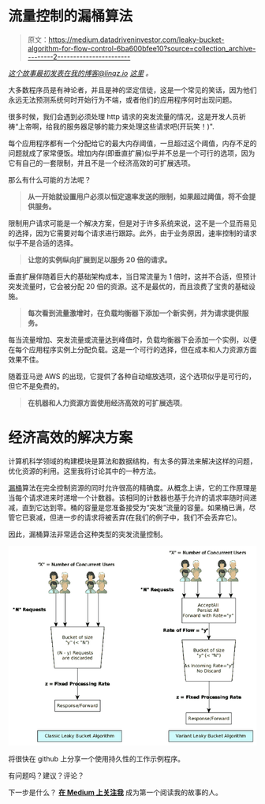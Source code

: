 # 流量控制的漏桶算法

> 原文：<https://medium.datadriveninvestor.com/leaky-bucket-algorithm-for-flow-control-6ba600bfee10?source=collection_archive---------2----------------------->

*这个故事最初发表在我的博客@linqz.io* [*这里*](https://www.linqz.io/2018/04/what-is-leaky-bucket-algorithm-for-flow-control.html) *。*

大多数程序员是有神论者，并且是神的坚定信徒，这是一个常见的笑话，因为他们永远无法预测系统何时开始行为不端，或者他们的应用程序何时出现问题。

很多时候，我们会遇到必须处理 http 请求的突发流量的情况，这是开发人员祈祷“上帝啊，给我的服务器足够的能力来处理这些请求吧(开玩笑！)".

每个应用程序都有一个分配给它的最大内存阈值，一旦超过这个阈值，内存不足的问题就成了家常便饭。增加内存(即垂直扩展)似乎并不总是一个可行的选项，因为它有自己的一套限制，并且不是一个经济高效的可扩展选项。

那么有什么可能的方法呢？

> **从一开始就设置用户必须以恒定速率发送的限制，如果超过阈值，将不会提供服务。**

限制用户请求可能是一个解决方案，但是对于许多系统来说，这不是一个显而易见的选择，因为它需要对每个请求进行跟踪。此外，由于业务原因，速率控制的请求似乎不是合适的选择。

> **让您的实例纵向扩展到足以服务 20 倍的请求。**

垂直扩展伴随着巨大的基础架构成本，当日常流量为 1 倍时，这并不合适，但预计突发流量时，它会被分配 20 倍的资源。这不是最优的，而且浪费了宝贵的基础设施。

> **每次看到流量激增时，在负载均衡器下添加一个新实例，并为请求提供服务。**

每当流量增加、突发流量或流量达到峰值时，负载均衡器下会添加一个实例，以便在每个应用程序实例上分配负载。这是一个可行的选择，但在成本和人力资源方面效果不佳。

随着亚马逊 AWS 的出现，它提供了各种自动缩放选项，这个选项似乎是可行的，但它不是免费的。

> **在机器和人力资源方面使用经济高效的可扩展选项**。

# 经济高效的解决方案

计算机科学领域的构建模块是算法和数据结构，有太多的算法来解决这样的问题，优化资源的利用。这里我将讨论其中的一种方法。

[漏桶](https://en.wikipedia.org/wiki/Leaky_bucket)算法在完全控制资源的同时允许很高的精确度。从概念上讲，它的工作原理是当每个请求进来时递增一个计数器。该相同的计数器也基于允许的请求率随时间递减，直到它达到零。桶的容量是您准备接受为“突发”流量的容量。如果桶已满，尽管它已衰减，但进一步的请求将被丢弃(在我们的例子中，我们不会丢弃它)。

因此，漏桶算法非常适合这种类型的突发流量控制。

![](img/f05d5d110de7f8e82261d7dd8d5c8a13.png)

将很快在 github 上分享一个使用持久性的工作示例程序。

有问题吗？建议？评论？

下一步是什么？ [**在 Medium 上关注我**](https://medium.com/@vaibhav0109) 成为第一个阅读我的故事的人。